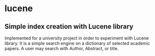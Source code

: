 # lucene
## Simple index creation with Lucene library ##

Implemented for a university project in order to experiment with Lucene library.
It is a simple search engine on a dictionary of selected academic papers.
A user may search with Author, Abstract, or title.
